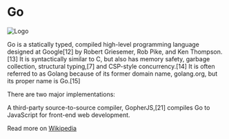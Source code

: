 # Go
![Logo](https://upload.wikimedia.org/wikipedia/commons/thumb/0/05/Go_Logo_Blue.svg/215px-Go_Logo_Blue.svg.png)

Go is a statically typed, compiled high-level programming language designed at Google[12] by Robert Griesemer, Rob Pike, and Ken Thompson.[13] It is syntactically similar to C, but also has memory safety, garbage collection, structural typing,[7] and CSP-style concurrency.[14] It is often referred to as Golang because of its former domain name, golang.org, but its proper name is Go.[15]

There are two major implementations:

A third-party source-to-source compiler, GopherJS,[21] compiles Go to JavaScript for front-end web development.

Read more on [Wikipedia](https://en.wikipedia.org/wiki/Go_(programming_language))